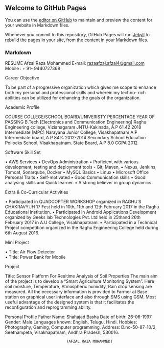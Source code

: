 ## Welcome to GitHub Pages

You can use the [editor on GitHub](https://github.com/AfzalRaza54/Resume/edit/gh-pages/index.md) to maintain and preview the content for your website in Markdown files.

Whenever you commit to this repository, GitHub Pages will run [Jekyll](https://jekyllrb.com/) to rebuild the pages in your site, from the content in your Markdown files.

### Markdown
RESUME
Afzal Raza Mohammed
E-mail: razaafzal.afzal4@gmail.com                                                                            Mobile : + 91- 9440727368


Career Objective

To be part of a progressive organization which gives me scope to enhance both my personal and professional skills and wherein my techno- rich abilities can be utilized for enhancing the goals of the organization.

Academic Profile

COURSE	COLLEGE/SCHOOL	BOARD/UNIVERISTY	PERCENTAGE	YEAR OF PASSING
B.Tech
[Electronics and Communication Engineering]	Raghu Engineering college, Vizianagaram	JNTU-Kakinada,
A.P	61.42	2018
Intermediate
[MPC]	Narayana Junior College, Visakhapatnam	A.P Intermediate board, A.P	84%	2012-2014
Secondary School Education	Pollocks School, Visakhapatnam.
	State Board, A.P	8.0 CGPA	2012

Software Skill Set

•	AWS Services 
•	DevOps Administration 
•	Proficient with various development, testing and deployment tools  - Git, Maven, 
•	Nexus, Jenkins, Tomcat, Sonarqube, Docker 
•	MySQL Basics
•	Linux
•	Microsoft Office
Personal Traits
•	Self-motivated 
•	Good Communication skills
•	Good analysing skills and Quick learner.
•	A strong believer in group dynamics.

Extra & Co-Curricular Activities

•	Participated in QUADCOPTER WORKSHOP organized in RAGHU’S CHAKRAVYUH 17 Fest held in 10th, 11th and 12th February 2017 in the Raghu Educational Institution. 
•	Participated in Android Applications Development organized by Geeks lab Technologies Pvt. Ltd held in 25thand 26th February 2017 in A.U College, Visakhapatnam. 
•	Participated in a Technical Project competition organized in the Raghu Engineering College held during 6th August 2016. 

Mini Project

•	Title:      Air Flow Detector  
•	Title:      Power Bank for Mobile 


Project

Title:   	Sensor Platform For Realtime Analysis of Soil Properties 
The main aim of the project is to develop a “Smart Agriculture Monitoring System”. Here soil moisture, Temperature, Atmospheric humidity, Rain drop sensing are measured. All the necessary information is provided to Farmer at Base station on graphical user interface and also through SMS using GSM. Most useful advantage of the designed system is that it facilitates the reconfiguration and reprogramming ability. 
                                                                                                    
Personal Profile
Father Name:  	 	Shahajad Basha 
Date of birth:  	 	26-06-1997 
Gender: 	 	Male 
Languages known: 	English, Telugu, Hindi. 
Hobbies: 	 	Photography, Gaming, Computer programming. 
Address: 		D.no-50-87-10/2, Seethampeta, Visakhapatnam, Andhra Pradesh, 530016.



								(AFZAL RAZA MOHAMMED)

